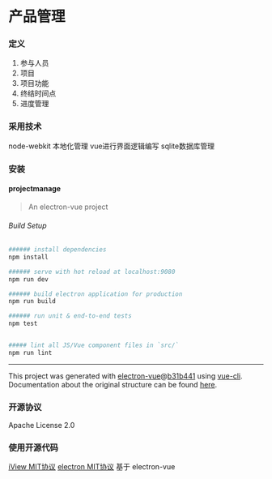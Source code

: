 # 产品管理
### 定义
1. 参与人员
2. 项目
3. 项目功能
4. 终结时间点
5. 进度管理

### 采用技术
node-webkit 本地化管理
vue进行界面逻辑编写
sqlite数据库管理

### 安装

#### projectmanage

> An electron-vue project

###### Build Setup

``` bash
###### install dependencies
npm install

###### serve with hot reload at localhost:9080
npm run dev

###### build electron application for production
npm run build

###### run unit & end-to-end tests
npm test


##### lint all JS/Vue component files in `src/`
npm run lint

```

---

This project was generated with [electron-vue](https://github.com/SimulatedGREG/electron-vue)@[b31b441](https://github.com/SimulatedGREG/electron-vue/tree/b31b44123ad42acac12337c4955df4ead853f0df) using [vue-cli](https://github.com/vuejs/vue-cli). Documentation about the original structure can be found [here](https://simulatedgreg.gitbooks.io/electron-vue/content/index.html).


### 开源协议
Apache License 2.0

### 使用开源代码
[iView MIT协议](https://github.com/iview/iview)
[electron MIT协议](https://github.com/electron/electron)
基于 electron-vue